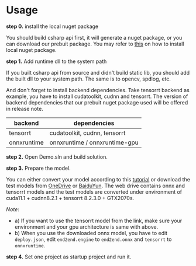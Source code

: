 # Usage

**step 0.** install the local nuget package

You should build csharp api first, it will generate a nuget package, or you can download our prebuit package. You may refer to [this](https://stackoverflow.com/a/55167481) on how to install local nuget package.

**step 1.** Add runtime dll to the system path

If you built csharp api from source and didn't build static lib, you should add the built dll to your system path. The same is to opencv, spdlog, etc.

And don't forget to install backend dependencies. Take tensorrt backend as example, you have to install cudatoolkit, cudnn and tensorrt. The version of backend dependencies that our prebuit nuget package used will be offered in release note.

| backend  | dependencies |
| ------------- | ------------- |
| tensorrt  | cudatoolkit, cudnn, tensorrt   |
| onnxruntime | onnxruntime / onnxruntime-gpu  |


**step 2.** Open Demo.sln and build solution.

**step 3.** Prepare the model.

You can either convert your model according to this [tutorial](../../docs/en/tutorials/how_to_convert_model.md) or download the test models from [OneDrive](https://1drv.ms/u/s!Aqis6w3rjKXSh2dXZ5OqbZIZSu9P?e=nefSdY) or [BaiduYun](https://pan.baidu.com/s/1VJkLo2oqHos6ZWDT7xamFg?pwd=STAR). The web drive contains onnx and tensorrt models and the test models are converted under environment of cuda11.1 + cudnn8.2.1 + tensorrt 8.2.3.0 + GTX2070s.

*Note*:
+ a) If you want to use the tensorrt model from the link, make sure your environment and your gpu architecture is same with above.
+ b) When you use the downloaded onnx model, you have to edit `deploy.json`, edit `end2end.engine` to `end2end.onnx` and `tensorrt` to `onnxruntime`.

**step 4.** Set one project as startup project and run it.
